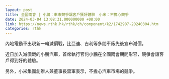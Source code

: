 ```yaml
---
layout: post
title: 全國兩會 | 小鵬：車市競爭讓客戶獲好體驗　小米：不擔心競爭
date: 2024-03-04 13:08:31.000000000 +08:00
link: https://news.rthk.hk/rthk/ch/component/k2/1742987-20240304.htm
categories: rthk
---
```


內地電動車出現新一輪減價戰，比亞迪、吉利等多間車廠先後宣布減價。

近日加入減價戰的小鵬汽車，首席執行官何小鵬在全國兩會期間形容，競爭會讓客戶得到好的體驗。

另外，小米集團創辦人兼董事長雷軍表示，不擔心汽車市場的競爭。

